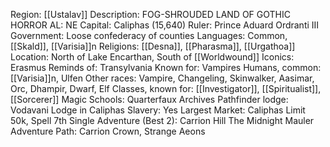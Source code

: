 Region: [[Ustalav]]
Description: FOG-SHROUDED LAND 
OF GOTHIC HORROR
AL: NE
Capital: Caliphas 
(15,640)
Ruler: Prince Aduard Ordranti III
Government: Loose confederacy 
of counties
Languages: Common, [[Skald]], 
[[Varisia]]n
Religions: [[Desna]], [[Pharasma]], [[Urgathoa]]
Location: North of Lake Encarthan, 
South of [[Worldwound]]
Iconics: Erasmus
Reminds of: Transylvania
Known for: Vampires
Humans, common: [[Varisia]]n, Ulfen
Other races: Vampire, Changeling, Skinwalker, Aasimar, 
Orc, Dhampir, Dwarf, Elf
Classes, known for: [[Investigator]], [[Spiritualist]], [[Sorcerer]]
Magic Schools: Quarterfaux Archives
Pathfinder lodge: Vodavani Lodge in
Caliphas
Slavery: Yes
Largest Market: Caliphas
Limit 50k, Spell 7th
Single Adventure (Best 2): Carrion Hill 
The Midnight Mauler
Adventure Path: Carrion Crown, Strange Aeons
